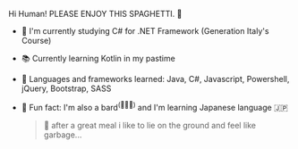 Hi Human! PLEASE ENJOY THIS SPAGHETTI. 🍝

- :school: I'm currently studying C# for .NET Framework (Generation Italy's Course)
- :books: Currently learning Kotlin in my pastime
- :spaghetti: Languages and frameworks learned: Java, C#, Javascript, Powershell, jQuery, Bootstrap, SASS
- :dizzy: Fun fact: I'm also a bard<sup>(🎸🥁🎹)</sup> and I'm learning Japanese language 🇯🇵

  > 👻 after a great meal i like to lie on the ground and feel like garbage...

<!--
**skybru/skybru** is a ✨ _special_ ✨ repository because its `README.md` (this file) appears on your GitHub profile.

Here are some ideas to get you started:

- 🔭 I’m currently working on ...
- 🌱 I’m currently learning ...
- 👯 I’m looking to collaborate on ...
- 🤔 I’m looking for help with ...
- 💬 Ask me about ...
- 📫 How to reach me: ...
- 😄 Pronouns: ...
- ⚡ Fun fact: ...
-->
